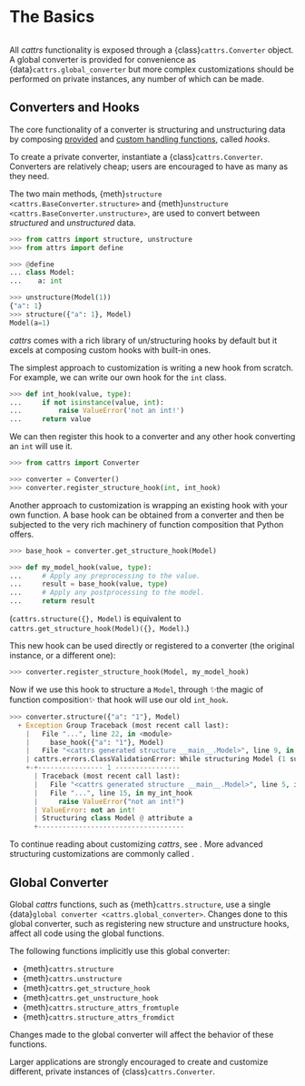 # The Basics
```{currentmodule} cattrs
```

All _cattrs_ functionality is exposed through a {class}`cattrs.Converter` object.
A global converter is provided for convenience as {data}`cattrs.global_converter` but more complex customizations should be performed on private instances, any number of which can be made.


## Converters and Hooks

The core functionality of a converter is structuring and unstructuring data by composing [provided](defaulthooks.md) and [custom handling functions](customizing.md), called _hooks_.

To create a private converter, instantiate a {class}`cattrs.Converter`. Converters are relatively cheap; users are encouraged to have as many as they need.

The two main methods, {meth}`structure <cattrs.BaseConverter.structure>` and {meth}`unstructure <cattrs.BaseConverter.unstructure>`, are used to convert between _structured_ and _unstructured_ data.

```python
>>> from cattrs import structure, unstructure
>>> from attrs import define

>>> @define
... class Model:
...    a: int

>>> unstructure(Model(1))
{"a": 1}
>>> structure({"a": 1}, Model)
Model(a=1)
```

_cattrs_ comes with a rich library of un/structuring hooks by default but it excels at composing custom hooks with built-in ones.

The simplest approach to customization is writing a new hook from scratch.
For example, we can write our own hook for the `int` class.

```python
>>> def int_hook(value, type):
...     if not isinstance(value, int):
...         raise ValueError('not an int!')
...     return value
```

We can then register this hook to a converter and any other hook converting an `int` will use it.

```python
>>> from cattrs import Converter

>>> converter = Converter()
>>> converter.register_structure_hook(int, int_hook)
```

Another approach to customization is wrapping an existing hook with your own function.
A base hook can be obtained from a converter and then be subjected to the very rich machinery of function composition that Python offers.


```python
>>> base_hook = converter.get_structure_hook(Model)

>>> def my_model_hook(value, type):
...     # Apply any preprocessing to the value.
...     result = base_hook(value, type)
...     # Apply any postprocessing to the model.
...     return result
```

(`cattrs.structure({}, Model)` is equivalent to `cattrs.get_structure_hook(Model)({}, Model)`.)

This new hook can be used directly or registered to a converter (the original instance, or a different one):

```python
>>> converter.register_structure_hook(Model, my_model_hook)
```


Now if we use this hook to structure a `Model`, through ✨the magic of function composition✨ that hook will use our old `int_hook`.

```python
>>> converter.structure({"a": "1"}, Model)
  + Exception Group Traceback (most recent call last):
    |   File "...", line 22, in <module>
    |     base_hook({"a": "1"}, Model)
    |   File "<cattrs generated structure __main__.Model>", line 9, in structure_Model
    | cattrs.errors.ClassValidationError: While structuring Model (1 sub-exception)
    +-+---------------- 1 ----------------
      | Traceback (most recent call last):
      |   File "<cattrs generated structure __main__.Model>", line 5, in structure_Model
      |   File "...", line 15, in my_int_hook
      |     raise ValueError("not an int!")
      | ValueError: not an int!
      | Structuring class Model @ attribute a
      +------------------------------------
```

To continue reading about customizing _cattrs_, see [](customizing.md).
More advanced structuring customizations are commonly called [](strategies.md).

## Global Converter

Global _cattrs_ functions, such as {meth}`cattrs.structure`, use a single {data}`global converter <cattrs.global_converter>`.
Changes done to this global converter, such as registering new structure and unstructure hooks, affect all code using the global functions.

The following functions implicitly use this global converter:

- {meth}`cattrs.structure`
- {meth}`cattrs.unstructure`
- {meth}`cattrs.get_structure_hook`
- {meth}`cattrs.get_unstructure_hook`
- {meth}`cattrs.structure_attrs_fromtuple`
- {meth}`cattrs.structure_attrs_fromdict`

Changes made to the global converter will affect the behavior of these functions.

Larger applications are strongly encouraged to create and customize different, private instances of {class}`cattrs.Converter`.
